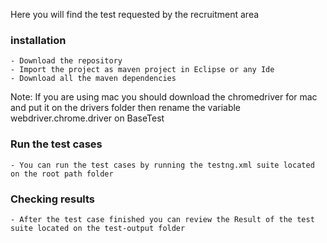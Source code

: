 Here you will find the test requested by the recruitment area

### installation
	- Download the repository
	- Import the project as maven project in Eclipse or any Ide
	- Download all the maven dependencies
Note: If you are using mac you should download the chromedriver for mac and put it on the drivers folder then rename the variable webdriver.chrome.driver on BaseTest

### Run the test cases
	- You can run the test cases by running the testng.xml suite located on the root path folder

### Checking results
	- After the test case finished you can review the Result of the test suite located on the test-output folder